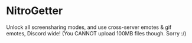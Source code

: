 # NitroGetter
Unlock all screensharing modes, and use cross-server emotes &amp; gif emotes, Discord wide! (You CANNOT upload 100MB files though. Sorry :/)
